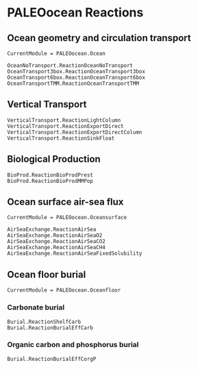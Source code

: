 # PALEOocean Reactions

## Ocean geometry and circulation transport
```@meta
CurrentModule = PALEOocean.Ocean
```

```@docs
OceanNoTransport.ReactionOceanNoTransport
OceanTransport3box.ReactionOceanTransport3box
OceanTransport6box.ReactionOceanTransport6box
OceanTransportTMM.ReactionOceanTransportTMM
```

## Vertical Transport
```@docs
VerticalTransport.ReactionLightColumn
VerticalTransport.ReactionExportDirect
VerticalTransport.ReactionExportDirectColumn
VerticalTransport.ReactionSinkFloat
```

## Biological Production
```@docs
BioProd.ReactionBioProdPrest
BioProd.ReactionBioProdMMPop
```

## Ocean surface air-sea flux
```@meta
CurrentModule = PALEOocean.Oceansurface
```

```@docs
AirSeaExchange.ReactionAirSea
AirSeaExchange.ReactionAirSeaO2
AirSeaExchange.ReactionAirSeaCO2
AirSeaExchange.ReactionAirSeaCH4
AirSeaExchange.ReactionAirSeaFixedSolubility
```

## Ocean floor burial

```@meta
CurrentModule = PALEOocean.Oceanfloor
```


###  Carbonate burial
```@docs
Burial.ReactionShelfCarb
Burial.ReactionBurialEffCarb
```

### Organic carbon and phosphorus burial
```@docs
Burial.ReactionBurialEffCorgP
```